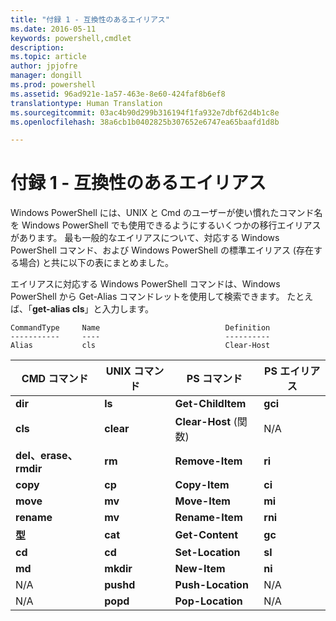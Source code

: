 ```yaml
---
title: "付録 1 - 互換性のあるエイリアス"
ms.date: 2016-05-11
keywords: powershell,cmdlet
description: 
ms.topic: article
author: jpjofre
manager: dongill
ms.prod: powershell
ms.assetid: 96ad921e-1a57-463e-8e60-424faf8b6ef8
translationtype: Human Translation
ms.sourcegitcommit: 03ac4b90d299b316194f1fa932e7dbf62d4b1c8e
ms.openlocfilehash: 38a6cb1b0402825b307652e6747ea65baafd1d8b

---
```


# 付録 1 - 互換性のあるエイリアス
Windows PowerShell には、UNIX と Cmd のユーザーが使い慣れたコマンド名を Windows PowerShell でも使用できるようにするいくつかの移行エイリアスがあります。 最も一般的なエイリアスについて、対応する Windows PowerShell コマンド、および Windows PowerShell の標準エイリアス (存在する場合) と共に以下の表にまとめました。

エイリアスに対応する Windows PowerShell コマンドは、Windows PowerShell から Get\-Alias コマンドレットを使用して検索できます。 たとえば、「**get\-alias cls**」と入力します。

```
CommandType     Name                            Definition
-----------     ----                            ----------
Alias           cls                             Clear-Host
```

|CMD コマンド|UNIX コマンド|PS コマンド|PS エイリアス|
|---------------|----------------|--------------|------------|
|**dir**|**ls**|**Get\-ChildItem**|**gci**|
|**cls**|**clear**|**Clear\-Host** (関数)|N\/A|
|**del、erase、rmdir**|**rm**|**Remove\-Item**|**ri**|
|**copy**|**cp**|**Copy\-Item**|**ci**|
|**move**|**mv**|**Move\-Item**|**mi**|
|**rename**|**mv**|**Rename\-Item**|**rni**|
|**型**|**cat**|**Get\-Content**|**gc**|
|**cd**|**cd**|**Set\-Location**|**sl**|
|**md**|**mkdir**|**New\-Item**|**ni**|
|N\/A|**pushd**|**Push\-Location**|N\/A|
|N\/A|**popd**|**Pop\-Location**|N\/A|




<!--HONumber=Jun16_HO4-->


